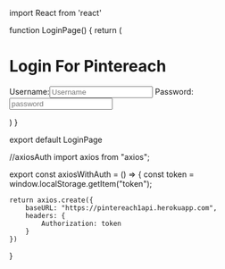 import React from 'react'

function LoginPage() {
  return (
    <div className="login-container"> 
          <form classNAme="login-form">
            <h1>Login For Pintereach</h1>
            <label htmlFor="username">Username:</label><input name="username" placeholder="Username" />
            <label htmlFor="password">Password:</label><input name="password" placeholder="password" />
          </form>
    </div>
  )
}

export default LoginPage




//axiosAuth
import axios from "axios";

export const axiosWithAuth = () => {
    const token = window.localStorage.getItem("token");
    
    
    return axios.create({
        baseURL: "https://pintereach1api.herokuapp.com",
        headers: {
            Authorization: token
        }
    })
}
